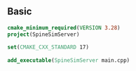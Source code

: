 ## Basic
```cmake
cmake_minimum_required(VERSION 3.28)  
project(SpineSimServer)  
  
set(CMAKE_CXX_STANDARD 17)  
  
add_executable(SpineSimServer main.cpp)
```
## 